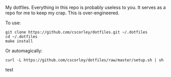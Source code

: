 My dotfiles. Everything in this repo is probably useless to you. It serves as
a repo for me to keep my crap. This is over-engineered. 

To use:

    git clone https://github.com/cscorley/dotfiles.git ~/.dotfiles
    cd ~/.dotfiles
    make install

Or automagically:

    curl -L https://github.com/cscorley/dotfiles/raw/master/setup.sh | sh

test
